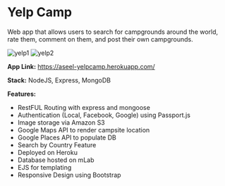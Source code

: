 # Yelp Camp
Web app that allows users to search for campgrounds around the world, rate them, comment on them, and post their own campgrounds.


![yelp1](https://i.imgur.com/qmgzcyR.png "")
![yelp2](https://i.imgur.com/yGVm9qo.png "")

**App Link:** https://aseel-yelpcamp.herokuapp.com/

**Stack:** NodeJS, Express, MongoDB

**Features:**
- RestFUL Routing with express and mongoose
- Authentication (Local, Facebook, Google) using Passport.js
- Image storage via Amazon S3
- Google Maps API to render campsite location
- Google Places API to populate DB 
- Search by Country Feature
- Deployed on Heroku
- Database hosted on mLab
- EJS for templating
- Responsive Design using Bootstrap
